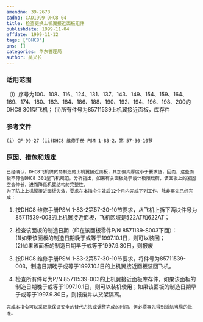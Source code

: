 ```yaml
---
amendno: 39-2678  
cadno: CAD1999-DHC8-04  
title: 检查更换上机翼接近面板组件  
publishdate: 1999-11-04  
effdate: 1999-11-12  
tags: ["DHC8"]  
pns: []  
categories: 华东管理局  
author: 吴义长  
---
```

  
### 适用范围  
（i）序号为100、108、116、124、131、137、143、149、154、159、164、169、174、180、182、184、186、188、190、192、194、196、198、200的DHC8 301型飞机；
(ii)所有件号为85711539上机翼接近面板，库存件  
  
<!--more-->  
### 参考文件  
    (i) CF-99-27 (ii)DHC8 维修手册 PSM 1-83-2，第 57-30-10节  
  
### 原因、措施和规定  
    已经确认，DHC8飞机供货商制造的上机翼接近面板，其加强片厚度小于要求值，因而，这些面板不符合DHC8 301型飞机规范。分析指出，如果有关面板处于设计极限载荷，该面板上的紧固空会伸长，进而降低机翼结构的完整性。  
    为了防止上机翼接近面板失效，要求在本指令生效后12个月内完成下列工作，除非事先已经完成：  
  1. 按DHC8 维修手册PSM 1-83-2第57-30-10节要求，从飞机上拆下两块件号为85711539-003的上机翼接近面板，飞机区域是522AT和622AT；  
  
2. 检查该面板的制造日期（印在该面板零件P/N 8571139-S003下面）：  
(1)如果该面板的制造日期晚于或等于1997.10.1日，则可以装回；  
(2)如果该面板的制造日期早于或等于1997.9.30日，则报废  
  3. 按DHC8 维修手册PSM 1-83-2第57-30-10节要求，将件号为85711539-003，制造日期晚于或等于1997.10.1日的上机翼接近面板装回飞机。  
  4. 检查所有件号为P/N 85711539-003的上机翼接近面板库存件，如果该面板的制造日期晚于或等于1997.10.1日，则可以装机使用；如果该面板的制造日期早于或等于1997.9.30日，则报废并从货架隔离。  
  
    完成本指令可以采取能保证安全的替代方法或调整完成的时间，但必须事先得到适航当局的批准。  
